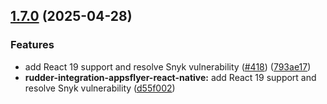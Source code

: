 ## [1.7.0](https://github.com/rudderlabs/rudder-sdk-react-native/compare/rudder-integration-appsflyer-react-native@1.6.1...rudder-integration-appsflyer-react-native@1.7.0) (2025-04-28)

### Features

- add React 19 support and resolve Snyk vulnerability ([#418](https://github.com/rudderlabs/rudder-sdk-react-native/issues/418)) ([793ae17](https://github.com/rudderlabs/rudder-sdk-react-native/commit/793ae17076d8f69404877eec07fea1b49c3ce304))
- **rudder-integration-appsflyer-react-native:** add React 19 support and resolve Snyk vulnerability ([d55f002](https://github.com/rudderlabs/rudder-sdk-react-native/commit/d55f00230f350de005585cdf4a0945429b078820))

